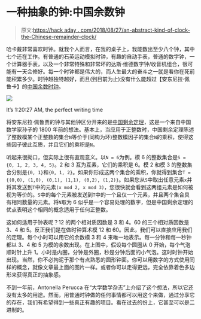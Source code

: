 # 一种抽象的钟:中国余数钟

> 原文:[https://hack aday . com/2018/08/27/an-abstract-kind-of-clock-the-Chinese-remainder-clock/](https://hackaday.com/2018/08/27/an-abstract-kind-of-clock-the-chinese-remainder-clock/)

哈卡戴非常喜欢时钟。就我个人而言，在我的桌子上，我能数出至少八个钟，其中七个还在工作。有普通的石英运动模拟时钟，有趣的自动手表，普通的数字钟，一个计算器手表，以及一个非常特殊和非常坏的达斯·维德数字钟/收音机组合，很可能有一天会修好。每一个时钟都是伟大的，而人生最大的奋斗之一就是看你在死前能积累多少。时钟越独特越好，而且(到目前为止)没有什么能超过【安东尼拉·佩鲁卡】的[中国余数时钟](http://www.antonellaperucca.net/CRC.html)。

[![](../Images/7092261ab649e63f381e9bb7f86a8956.png)](http://www.antonellaperucca.net/CRC.html)

It’s 1:20:27 AM, the perfect writing time

将安东尼拉·佩鲁贾的钟与其他钟区分开来的是[中国剩余定理](https://en.wikipedia.org/wiki/Chinese_remainder_theorem)，这是一个来自中国数学家孙子的 1800 年前的想法。基本上，当应用于正整数时，中国剩余定理陈述了整数模某个正整数的集合`N`等价于(同构为环)整数模因子的集合`N`的乘积，使得这些因子彼此互质，并且它们的乘积是`N`。

听起来很拗口，但实际上很有直观意义。以`N = 6`为例。模 6 的整数集合是`S = {0, 1, 2, 3, 4, 5}`。2 和 3 互为互素，它们的乘积是 6。模 2 和模 3 的整数集合分别是`{0, 1}`和`{0, 1, 2}`。如果你形成这两个集合的乘积，你就得到集合`T = {(0,0), (1,0), (0,1), (1,1), (0,2), (1,2)}`。如果您从`S`中取出任意元素`x`并将其发送到`T`中的元素`(x mod 2, x mod 3)`，您很快就会看到这两组元素是如何被视为等价的。`S`中的每个元素被发送到`T`中的一个且仅一个元素，并且两个集合具有相同数量的元素。将`N`取为 6 似乎是一个容易处理的数字，但是中国剩余定理的优点表明这个相同的概念适用于任何正整数。

这如何适用于钟表呢？12 的两个相对质因数是 3 和 4。60 的三个相对质因数是 3、4 和 5。反正我们是在做时钟算术模 12 和 60。因此，我们可以直接应用我们的定理。每个小时可以用它的余数模 3 和 4 来唯一地表示。每一分钟和每一秒钟都以 3、4 和 5 为模的余数出现。在上图中，假设每个圆圈从 0 开始，每个气泡顺时针上升 1。小时是内圈，分钟是外圈，秒是分钟后面的小气泡。这时时钟开始出现。当然，你不必拘泥于那个有点熟悉的圆形钟面。你可以用数字的方式使用同样的概念，就像文章最上面的图片一样。或者你可以走得更远，完全依靠着色多边形来获得真正的抽象感。

不到一年前，Antonella Perucca 在“大学数学杂志”上介绍了这个想法，所以它还没有太多的用途。然而，用普通时钟做的任何事情都可以用这个来做，通过分享它的存在，我们有希望得到一些真正有趣的项目。看在过去的份上，它甚至可以是二进制的。